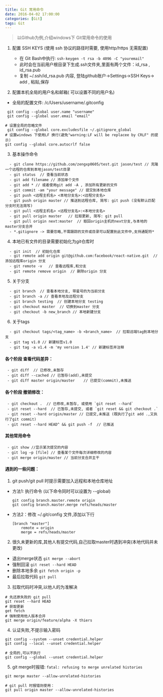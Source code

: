 ```yaml
---
title: Git 常用命令
date: 2016-04-02 17:00:00
categories: [Git]
tags: Git
---
```


> 以Github为例,介绍windows下 Git常用命令的使用

1. 配置 SSH KEYS  (使用 ssh 协议的路径时需要, 使用http/https 无需配置)
   - 在 Git Bash中执行:  ` ssh-keygen -t rsa -b 4096 -C "youremail" `   
   - 此时会在当前用户根目录下生成.ssh文件夹,里面有两个文件：id_rsa , id_rsa.pub  
   - 复制 ~/.ssh/id_rsa.pub 内容, 登陆github账户->Settings->SSH Keys-> add , 粘贴,保存

2. 配置本机全局的用户名和邮箱( 可以设置不同的用户名)  
  - 全局的配置文件: /c/Users/username/.gitconfig
 
 ```
  git config --global user.name "username"
  git config --global user.email "email"

# 设置全局的忽略文件
  git config --global core.excludesfile ~/.gitignore_global
# 设置windows 下使用LF 换行(避免"warning:LF will be replacee by CRLF" 的提示)
git config --global core.autocrlf false
```

<!-- more -->

3. 基本操作命令
```
  - git clone https://github.com/zengxp0605/test.git jason/test // 克隆一个远程的仓库到本地jason/test目录
  - git status  // 查看当前状态
  - git add filename // 添加单个文件
  - git add * // 或者使用git add -A , 添加所有更新的文件
  - git commit -am "your message" // 提交到本地仓库
  - git push <远程主机名> <本地分支名>:<远程分支名>
  - git push origin master // 推送到远程仓库, 简写: git push (没有默认匹配分支时无法简写)
  - git pull <远程主机名> <远程分支名>:<本地分支名>
  - git pull origin master   // 拉取更新, 简写: git pull 
  - git pull origin next:master  // 取回origin主机的next分支,与本地的master分支合并
  - *.gitignore -> 需要忽略,不需跟踪的文件或目录可以配置到此文件中,支持通配符*
```

4. 本地已有文件的目录需要初始化为git仓库时
```
  - git init  // 初始化仓库
  - git remote add origin git@github.com:facebook/react-native.git  // 添加远程库origin 分支 
  - git remote -v   // 查看远程库,和分支
  - git remote remove origin  // 删除origin 分支
```

5. 关于分支
```
  - git branch  // 查看本地分支, 带星号的为当前分支
  - git branch -a // 查看本地及远程分支
  - git branch testing  // 创建本地分支 testing 
  - git checkout master  // 切换到master 分支
  - git checkout -b new_branch // 本地新建分支
```

6. 关于tags
```
  - git checkout tags/<tag_name> -b <branch_name>  // 拉取远端tag到本地分支
  - git tag v1.0 // 新建标签v1.0
  - git tag -a v1.4 -m 'my version 1.4' // 新建标签并注释
```

#### 各个阶段 查看代码差异：
```
 - git diff  // 已修改,未暂存
 - git diff --cached // 已暂存(add),未提交
 - git diff master origin/master    // 已提交(commit),未推送

```

#### 各个阶段 撤销修改：
```
 - git checkout .  // 已修改,未暂存, 或使用 `git reset --hard`
 - git reset --hard  // 已暂存,未提交, 或者 `git reset && git checkout .`
 - git reset --hard origin/master // 已提交,未推送 (既执行了git add .,又执行了git commit)
 - git reset --hard HEAD^ && git push -f  // 已推送
```

#### 其他常用命令
```
 - git show //显示某次提交的内容
 - git log –p [file] // 查看某个文件每次详细修改的内容
 - git merge origin/master // 当前分支合并主干
```


#### 遇到的一些问题：
1. git push/git pull 时提示需要加入远程和本地仓库地址
  - 方法1: 执行命令 (以下命令同时可以设置为 --global)
    
    ```
    git config branch.master.remote origin
    git config branch.master.merge refs/heads/master
    ```

  - 方法2：修改 ~/.git/config 文件,添加以下行
    
    ```
    [branch "master"]
        remote = origin
        merge = refs/heads/master
    ```

2. 很久未更新的库,其他人有提交代码,自己拉取master时遇到冲突(本地代码并未更改)
- 退出merge状态
`git merge --abort`
- 强制回滚
`git reset --hard HEAD`
- 删除本地多余
`git fetch origin -p`
- 最后拉取代码
`git pull`

3. 拉取代码时冲突,以他人的为准解决
```
# 先还原失败的 git pull
git reset --hard HEAD
# 获取更新
get fetch
# 强制使用他人版本合并
git merge origin/feature/alpha -X thiers
```

4. 认证失败,不提示输入密码
```
git config --system --unset credential.helper
git config --local --unset credential.helper

# 全局的,可以不执行
git config --global --unset credential.helper
```

5. git merge时报错: `fatal: refusing to merge unrelated histories`
```
git merge master --allow-unrelated-histories

# git pull 时报错则使用：
git pull origin master --allow-unrelated-histories
```
